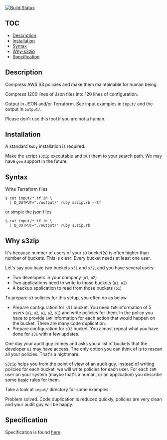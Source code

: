 [![Build Status](https://travis-ci.org/icy/s3zip.svg?branch=master)](https://travis-ci.org/icy/s3zip)

## TOC

* [Description](#description)
* [Installation](#installation)
* [Syntax](#syntax)
* [Why-s3zip](#why-s3zip)
* [Specification](#specification)

## Description

Compress AWS S3 policies and make them maintainable for human being.

Compress 1200 lines of Json files into 120 lines of configuration.

Output in JSON and/or Terraform.
See input examples in `input/` and the output in `output/`.

Please don't use this tool if you are not a human.

## Installation

A standard `Ruby` installation is required.

Make the script `s3zip` executable and put them to your search path.
We may have `gem` support in the future.

## Syntax

Write Terraform files

```
$ cat input/*.tf.in \
  | D_OUTPUT="./output/" ruby s3zip.rb --tf
```

or simple the json files

```
$ cat input/*.tf.in \
  | D_OUTPUT="./output/" ruby s3zip.rb
```

## Why s3zip

It's because number of users of your `s3` bucket(s) is
often higher than number of buckets.
This is clear: Every bucket needs at least one user.

Let's say you have two buckets `s31` and `s32`, and you have several users:

* Two developers in your company (`u1`, `u2`)
* Two applications need to write to those buckets (`a1`, `a2`)
* A backup application to read from those buckets (`b1`)

To prepare `s3` policies for this setup, you often do as below

* Prepare configuration for `s31` bucket: You need `IAM` information of
  5 users (`u1`, `u2`, `a1`, `a2`, `b1`) and write policies for them.
  In the policy you have to provide `IAM` information for each action
  that would happen on the bucket. There are many code duplication.
* Prepare configuration for `s32` bucket. You almost repeat what you
  have done for `s31` with a few updates.

One day your audit guy comes and asks you a list of buckets that
the developer `u1` may have access. The only option you can think of
is to rescan all your policies. That's a nightmare.


`S3zip` helps you from the point of view of an audit guy. Instead of
writing policies for each bucket, we will write policies for each user.
For each `IAM` user on your system (maybe that's a human, or an application)
you describe some basic rules for them.

Take a look at `input/` directory for some examples.

Problem solved. Code duplication is reduced quickly, policies are very
clean and your audit guy will be happy.

## Specification

Specification is found [here](SPECIFICATION.md).
